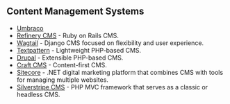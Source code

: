 ## Content Management Systems

-   [Umbraco](https://github.com/umbraco-community/awesome-umbraco#readme)
-   [Refinery CMS](https://github.com/refinerycms-contrib/awesome-refinerycms#readme) - Ruby on Rails CMS.
-   [Wagtail](https://github.com/springload/awesome-wagtail#readme) - Django CMS focused on flexibility and user experience.
-   [Textpattern](https://github.com/drmonkeyninja/awesome-textpattern#readme) - Lightweight PHP-based CMS.
-   [Drupal](https://github.com/nirgn975/awesome-drupal#readme) - Extensible PHP-based CMS.
-   [Craft CMS](https://github.com/craftcms/awesome#readme) - Content-first CMS.
-   [Sitecore](https://github.com/MartinMiles/Awesome-Sitecore#readme) - .NET digital marketing platform that combines CMS with tools for managing multiple websites.
-   [Silverstripe CMS](https://github.com/wernerkrauss/awesome-silverstripe-cms#readme) - PHP MVC framework that serves as a classic or headless CMS.
